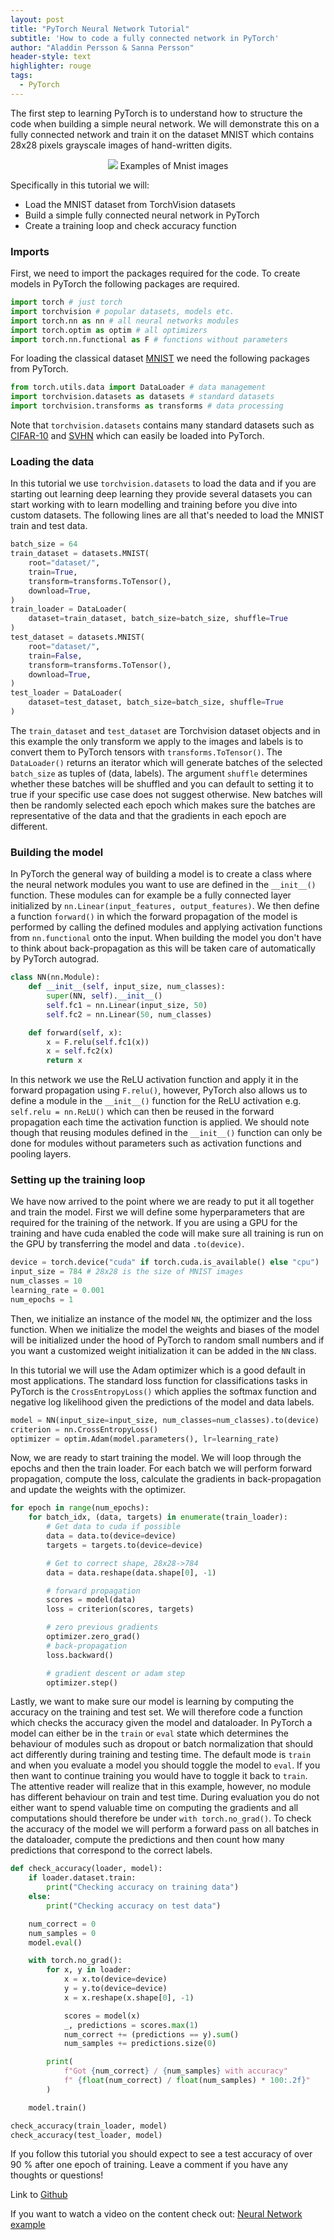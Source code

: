 ```yaml
---
layout: post
title: "PyTorch Neural Network Tutorial"
subtitle: 'How to code a fully connected network in PyTorch'
author: "Aladdin Persson & Sanna Persson"
header-style: text
highlighter: rouge
tags:
  - PyTorch
---
```

The first step to learning PyTorch is to understand how to structure the code when building a simple neural network.
We will demonstrate this on a fully connected network and train it on the dataset MNIST which contains 28x28
pixels grayscale images of hand-written digits.

<p align="center">

  <img src="../../../../../img/in-post/mnist.png">
  Examples of Mnist images 

</p>

Specifically in this tutorial we will:
* Load the  MNIST dataset from TorchVision datasets
* Build a simple fully connected neural network in PyTorch
* Create a training loop and check accuracy function

### Imports
First, we need to import the packages required for the code. To create 
models in PyTorch the following packages are required. 
```python
import torch # just torch
import torchvision # popular datasets, models etc.
import torch.nn as nn # all neural networks modules
import torch.optim as optim # all optimizers 
import torch.nn.functional as F # functions without parameters 
```
For loading the classical dataset [MNIST](https://pytorch.org/docs/stable/torchvision/datasets.html#mnist) we need the following packages
from PyTorch. 
```python
from torch.utils.data import DataLoader # data management 
import torchvision.datasets as datasets # standard datasets
import torchvision.transforms as transforms # data processing
```  
Note that `torchvision.datasets` contains many standard datasets
such as [CIFAR-10](https://pytorch.org/docs/stable/torchvision/datasets.html#cifar) and [SVHN](https://pytorch.org/docs/stable/torchvision/datasets.html#svhn) which can easily be loaded into PyTorch.  
### Loading the data
In this tutorial we use `torchvision.datasets` to load the data and if you are starting out learning deep
learning they provide several datasets you can start working with to learn modelling and training before you dive into 
custom datasets. The following lines are all that's needed to load the MNIST train and test data.

```python
batch_size = 64
train_dataset = datasets.MNIST( 
    root="dataset/",
    train=True,
    transform=transforms.ToTensor(),
    download=True,
)
train_loader = DataLoader(
    dataset=train_dataset, batch_size=batch_size, shuffle=True
)
test_dataset = datasets.MNIST(
    root="dataset/",
    train=False,
    transform=transforms.ToTensor(),
    download=True,
)
test_loader = DataLoader(
    dataset=test_dataset, batch_size=batch_size, shuffle=True
)
``` 
The `train_dataset` and `test_dataset` are Torchvision dataset objects and in this example
the only transform we apply to the images and labels is to convert them to PyTorch tensors with
`transforms.ToTensor()`. The `DataLoader()` returns an iterator which will generate batches of the selected 
`batch_size` as tuples of (data, labels). The argument `shuffle` determines
whether these batches will be shuffled and you can default to setting it to true
if your specific use case does not suggest otherwise. New batches will then be randomly selected each epoch
which makes sure the batches are representative of the data and that the gradients
in each epoch are different.

### Building the model
In PyTorch the general way of building a model is to create a class where the neural network modules you want to use
are defined in the `__init__()` function. These modules can for example be a fully connected layer initialized by 
`nn.Linear(input_features, output_features)`. We then define a function `forward()` in which the forward
propagation of the model is performed by calling the defined modules and applying activation functions from 
`nn.functional` onto the input. When building the model you don't have to think about back-propagation as 
this will be taken care of automatically by PyTorch autograd.
```python
class NN(nn.Module):
    def __init__(self, input_size, num_classes):
        super(NN, self).__init__()
        self.fc1 = nn.Linear(input_size, 50)
        self.fc2 = nn.Linear(50, num_classes)

    def forward(self, x):
        x = F.relu(self.fc1(x))
        x = self.fc2(x)
        return x 
``` 
In this network we use the ReLU activation function and apply it in the forward propagation using ```F.relu()```,
however, PyTorch also allows us to define a module in the ```__init__()``` function for the ReLU activation e.g.
```self.relu = nn.ReLU()``` which can then be reused in the forward propagation each time the activation function is
applied. We should note though that reusing modules defined in the `__init__()` function can only be done for
modules without parameters such as activation functions and pooling layers.

### Setting up the training loop
We have now arrived to the point where we are ready to put it all together and
train the model. First we will define some hyperparameters that are required
for the training of the network. If you are using a GPU for the training and have 
cuda enabled the code will make sure all training is run on the GPU by 
transferring the model and data `.to(device)`.
```python
device = torch.device("cuda" if torch.cuda.is_available() else "cpu")
input_size = 784 # 28x28 is the size of MNIST images
num_classes = 10
learning_rate = 0.001
num_epochs = 1
``` 
Then, we initialize an instance of the model `NN`, the optimizer and the loss function.
When we initialize the model the weights and biases of the model will be initialized
under the hood of PyTorch to random small numbers and if you want a customized weight 
initialization it can be added in the `NN` class. 

In this tutorial we will use the Adam optimizer which is a good default in most applications.
The standard loss function for classifications tasks in PyTorch is the `CrossEntropyLoss()`
which applies the softmax function and negative log likelihood given the predictions
of the model and data labels.
```python
model = NN(input_size=input_size, num_classes=num_classes).to(device)
criterion = nn.CrossEntropyLoss()
optimizer = optim.Adam(model.parameters(), lr=learning_rate)
```
Now, we are ready to start training the model. We will loop through the epochs
and then the train loader. For each batch we will perform forward propagation, 
compute the loss, calculate the gradients in back-propagation and update the weights
with the optimizer. 

```python
for epoch in range(num_epochs):
    for batch_idx, (data, targets) in enumerate(train_loader):
        # Get data to cuda if possible
        data = data.to(device=device)
        targets = targets.to(device=device)

        # Get to correct shape, 28x28->784
        data = data.reshape(data.shape[0], -1) 

        # forward propagation
        scores = model(data)
        loss = criterion(scores, targets)

        # zero previous gradients
        optimizer.zero_grad()
        # back-propagation
        loss.backward()

        # gradient descent or adam step
        optimizer.step()
```
Lastly, we want to make sure our model is learning by computing the accuracy on
the training and test set. We will therefore code a function which checks the
accuracy given the model and dataloader. In PyTorch a model can either be in the
`train` or `eval` state which determines the behaviour of modules such as dropout
or batch normalization that should act differently during training and testing time. 
The default mode is `train` and when you evaluate a model you should toggle the model to
`eval`. If you then want to continue training you would have to toggle it back to `train`.
The attentive reader will realize that in this example, however, no module has different
behaviour on train and test time. During evaluation you do not either want to spend
valuable time on computing the gradients and all computations should therefore be
under `with torch.no_grad()`. To check the accuracy of the model we will perform 
a forward pass on all batches in the dataloader, compute the predictions and then 
count how many predictions that correspond to the correct labels. 
```python
def check_accuracy(loader, model):
    if loader.dataset.train:
        print("Checking accuracy on training data")
    else:
        print("Checking accuracy on test data")

    num_correct = 0
    num_samples = 0
    model.eval()

    with torch.no_grad():
        for x, y in loader:
            x = x.to(device=device)
            y = y.to(device=device)
            x = x.reshape(x.shape[0], -1)

            scores = model(x)
            _, predictions = scores.max(1)
            num_correct += (predictions == y).sum()
            num_samples += predictions.size(0)

        print(
            f"Got {num_correct} / {num_samples} with accuracy"
            f" {float(num_correct) / float(num_samples) * 100:.2f}"
        )

    model.train()

check_accuracy(train_loader, model)
check_accuracy(test_loader, model)
```
If you follow this tutorial you should expect to see a test accuracy of over 90 %
after one epoch of training. 
Leave a comment if you have any thoughts or questions!

Link to [Github](https://github.com/AladdinPerzon)

If you want to watch a video on the content check out: [Neural Network example](https://www.youtube.com/watch?v=Jy4wM2X21u0)
